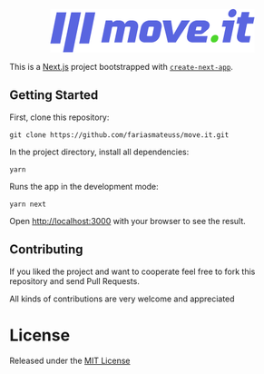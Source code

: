 <p align="center">
  <img src="docs/resources/logo.png" />
</p>

This is a [Next.js](https://nextjs.org/) project bootstrapped with [`create-next-app`](https://github.com/vercel/next.js/tree/canary/packages/create-next-app).

## Getting Started

First, clone this repository:

```
git clone https://github.com/fariasmateuss/move.it.git
```

In the project directory, install all dependencies:

```
yarn
```

Runs the app in the development mode:

```
yarn next
```

Open [http://localhost:3000](http://localhost:3000) with your browser to see the result.

## Contributing

If you liked the project and want to cooperate feel free to fork this repository and send Pull Requests.

All kinds of contributions are very welcome and appreciated

# License

Released under the [MIT License](/LICENSE)
